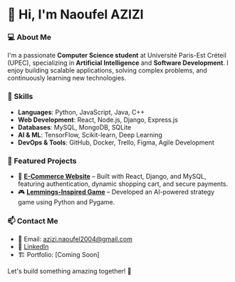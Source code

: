 # 👋 Hi, I'm Naoufel AZIZI

### 💻 About Me
I'm a passionate **Computer Science student** at Université Paris-Est Créteil (UPEC), specializing in **Artificial Intelligence** and **Software Development**. I enjoy building scalable applications, solving complex problems, and continuously learning new technologies.

### 🚀 Skills
- **Languages**: Python, JavaScript, Java, C++
- **Web Development**: React, Node.js, Django, Express.js
- **Databases**: MySQL, MongoDB, SQLite
- **AI & ML**: TensorFlow, Scikit-learn, Deep Learning
- **DevOps & Tools**: GitHub, Docker, Trello, Figma, Agile Development

### 📌 Featured Projects
- 🛒 **[E-Commerce Website](https://github.com/a-naoufel/HomeTech)** – Built with React, Django, and MySQL, featuring authentication, dynamic shopping cart, and secure payments.
- 🎮 **[Lemmings-Inspired Game](https://github.com/a-naoufel/Chicks)** – Developed an AI-powered strategy game using Python and Pygame.

### 📫 Contact Me
- 📧 Email: azizi.naoufel2004@gmail.com
- 🔗 [LinkedIn](https://www.linkedin.com/in/naoufel-azizi/)
- 🏗️ Portfolio: [Coming Soon]

Let's build something amazing together! 🚀
